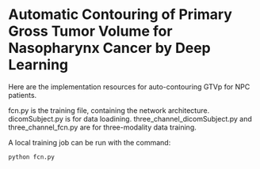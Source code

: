 # Automatic Contouring of Primary Gross Tumor Volume for Nasopharynx Cancer by Deep Learning
Here are the implementation resources for auto-contouring GTVp for NPC patients. <br>

fcn.py is the training file, containing the network architecture.
dicomSubject.py is for data loadining.
three_channel_dicomSubject.py and three_channel_fcn.py are for three-modality data training.

A local training job can be run with the command:
```bash
python fcn.py
```
